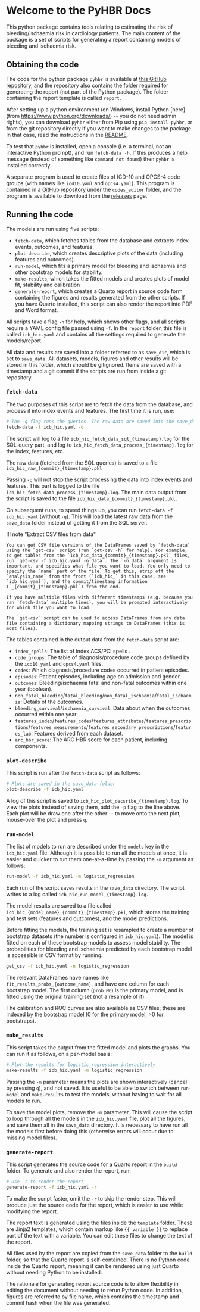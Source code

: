 # Welcome to the PyHBR Docs

This python package contains tools relating to estimating the risk of bleeding/ischaemia risk in cardiology patients. The main content of the package is a set of scripts for generating a report containing models of bleeding and ischaemia risk.

## Obtaining the code

The code for the python package `pyhbr` is available at [this GitHub repository](https://github.com/jrs0/hbr_uhbw), and the repository also contains the folder required for generating the report (not part of the Python package). The folder containing the report template is called `report`.

After setting up a python environment (on Windows, install Python [here](from https://www.python.org/downloads/) -- you do not need admin rights), you can download `pyhbr` either from Pip using `pip install pyhbr`, or from the git repository directly if you want to make changes to the package. In that case, read the instructions in the [README](https://github.com/jrs0/hbr_uhbw/tree/main/pyhbr).

To test that `pyhbr` is installed, open a console (i.e. a terminal, not an interactive Python prompt), and run `fetch-data -h`. If this produces a help message (instead of something like `command not found`) then `pyhbr` is installed correctly.

A separate program is used to create files of ICD-10 and OPCS-4 code groups (with names like `icd10.yaml` and `opcs4.yaml`). This program is contained in a [GitHub repository](https://github.com/jrs0/hbr_models) under the `codes_editor` folder, and the program is available to download from the [releases](https://github.com/jrs0/hbr_models/releases/tag/codes-editor-v0.1.0) page.

## Running the code

The models are run using five scripts: 

* `fetch-data`, which fetches tables from the database and extracts index events, outcomes, and features.
* `plot-describe`, which creates descriptive plots of the data (including features and outcomes).
* `run-model`, which fits a primary model for bleeding and ischaemia and other bootstrap models for stability.
* `make-results`, which takes the fitted models and creates plots of model fit, stability and calibration
* `generate-report`, which creates a Quarto report in source code form containing the figures and results generated from the other scripts. If you have Quarto installed, this script can also render the report into PDF and Word format.

All scripts take a flag `-h` for help, which shows other flags, and all scripts require a YAML config file passed using `-f`. In the `report` folder, this file is called `icb_hic.yaml` and contains all the settings required to generate the models/report.

All data and results are saved into a folder referred to as `save_dir`, which is set to `save_data`. All datasets, models, figures and other results will be stored in this folder, which should be gitignored. Items are saved with a timestamp and a git commit if the scripts are run from inside a git repository.

### `fetch-data`

The two purposes of this script are to fetch the data from the database, and process it into index events and features. The first time it is run, use:

```bash
# The -q flag runs the queries. The raw data are saved into the save_data
fetch-data -f icb_hic.yaml -q
```

The script will log to a file `icb_hic_fetch_data_sql_{timestamp}.log` for the SQL-query part, and log to `icb_hic_fetch_data_process_{timestamp}.log` for the index, features, etc.

The raw data (fetched from the SQL queries) is saved to a file `icb_hic_raw_{commit}_{timestamp}.pkl`

Passing `-q` will not stop the script processing the data into index events and features. This part is logged to the file `icb_hic_fetch_data_process_{timestamp}.log`. The main data output from the script is saved to the file `icb_hic_data_{commit}_{timestamp}.pkl`. 

On subsequent runs, to speed things up, you can run `fetch-data -f icb_hic.yaml` (without `-q`). This will load the latest raw data from the `save_data` folder instead of getting it from the SQL server.

!!! note "Extract CSV files from data"

    You can get CSV file versions of the DataFrames saved by `fetch-data` using the `get-csv` script (run `get-csv -h` for help). For example, to get tables from the `icb_hic_data_{commit}_{timestamp}.pkl` files, run `get-csv -f icb_hic.yaml -n data`. The `-n data` argument is important, and specifies what file you want to load. You only need to specify the `name` part of the file. To get this, strip off the `analysis_name` from the front (`icb_hic_` in this case, see `icb_hic.yaml`), and the commit/timestamp information (`_{commit}_{timestamp}.pkl`) from the end.
    
    If you have multiple files with different timestamps (e.g. because you ran `fetch-data` multiple times), you will be prompted interactively for which file you want to load.

    The `get-csv` script can be used to access DataFrames from any data file containing a dictionary mapping strings to DataFrames (this is most files).

The tables contained in the output data from the `fetch-data` script are:

* `index_spells`: The list of index ACS/PCI spells .
* `code_groups`: The table of diagnosis/procedure code groups defined by the `icd10.yaml` and `opcs4.yaml` files.
* `codes`: Which diagnosis/procedure codes occurred in patient episodes.
* `episodes`: Patient episodes, including age on admission and gender.
* `outcomes`: Bleeding/ischaemia fatal and non-fatal outcomes within one year (boolean).
* `non_fatal_bleeding`/`fatal_bleeding`/`non_fatal_ischaemia`/`fatal_ischaemia`: Details of the outcomes.
* `bleeding_survival`/`ischaemia_survival`: Data about when the outcomes occurred within one year
* `features_index`/`features_codes`/`features_attributes`/`features_prescriptions`/`features_measurements`/`features_secondary_prescriptions`/`features_lab`: Features derived from each dataset.
* `arc_hbr_score`: The ARC HBR score for each patient, including components.

### `plot-describe`

This script is run after the `fetch-data` script as follows:

```bash
# Plots are saved in the save_data folder
plot-describe -f icb_hic.yaml
```

A log of this script is saved to `icb_hic_plot_decsribe_{timestamp}.log`. To view the plots instead of saving them, add the `-p` flag to the line above. Each plot will be draw one after the other -- to move onto the next plot, mouse-over the plot and press `q`.

### `run-model`

The list of models to run are described under the `models` key in the `icb_hic.yaml` file. Although it is possible to run all the models at once, it is easier and quicker to run them one-at-a-time by passing the `-m` argument as follows:

```bash
run-model -f icb_hic.yaml -m logistic_regression
```

Each run of the script saves results in the `save_data` directory. The script writes to a log called `icb_hic_run_model_{timestamp}.log`. 

The model results are saved to a file called `icb_hic_{model_name}_{commit}_{timestamp}.pkl`, which stores the training and test sets (features and outcomes), and the model predictions.

Before fitting the models, the training set is resampled to create a number of bootstrap datasets (the number is configured in `icb_hic.yaml`). The model is fitted on each of these bootstrap models to assess model stability. The probabilities for bleeding and ischaemia predicted by each bootstrap model is accessible in CSV format by running:

```bash
get_csv -f icb_hic.yaml -n logistic_regression
```

The relevant DataFrames have names like `fit_results_probs_{outcome_name}`, and have one column for each bootstrap model. The first column (`prob_M0`) is the primary model, and is fitted using the original training set (not a resample of it).

The calibration and ROC curves are also available as CSV files; these are indexed by the bootstrap model (0 for the primary model, >0 for bootstraps).

### `make_results`

This script takes the output from the fitted model and plots the graphs. You can run it as follows, on a per-model basis:

```bash
# Plot the results for logistic_regression interactively
make-results -f icb_hic.yaml -m logistic_regression
```

Passing the `-m` parameter means the plots are shown interactively (cancel by pressing `q`), and not saved. It is useful to be able to switch between `run-model` and `make-results` to test the models, without having to wait for all models to run.

To save the model plots, remove the `-m` parameter. This will cause the script to loop through all the models in the `icb_hic.yaml` file, plot all the figures, and save them all in the `save_data` directory. It is necessary to have run all the models first before doing this (otherwise errors will occur due to missing model files).

### `generate-report`

This script generates the source code for a Quarto report in the `build` folder. To generate and also render the report, run:

```bash
# Use -r to render the report
generate-report -f icb_hic.yaml -r
```

To make the script faster, omit the `-r` to skip the render step. This will produce just the source code for the report, which is easier to use while modifying the report.

The report text is generated using the files inside the `template` folder. These are Jinja2 templates, which contain markup like `{{ variable }}` to replace part of the text with a variable. You can edit these files to change the text of the report.

All files used by the report are copied from the `save_data` folder to the `build` folder, so that the Quarto report is self-contained. There is no Python code inside the Quarto report, meaning it can be rendered using just Quarto without needing Python to be installed.

The rationale for generating report source code is to allow flexibility in editing the document without needing to rerun Python code. In addition, figures are referred to by file name, which contains the timestamp and commit hash when the file was generated.